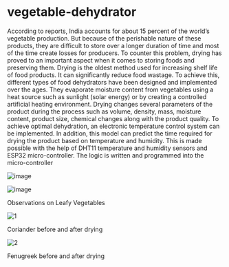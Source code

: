 # vegetable-dehydrator
According to reports, India accounts for about 15 percent of the world’s vegetable
production. But because of the perishable nature of these products, they are difficult
to store over a longer duration of time and most of the time create losses for producers.
To counter this problem, drying has proved to an important aspect when it
comes to storing foods and preserving them. Drying is the oldest method used for
increasing shelf life of food products. It can significantly reduce food wastage. To
achieve this, different types of food dehydrators have been designed and implemented
over the ages. They evaporate moisture content from vegetables using a heat source
such as sunlight (solar energy) or by creating a controlled artificial heating environment.
Drying changes several parameters of the product during the process such as
volume, density, mass, moisture content, product size, chemical changes along with
the product quality.
To achieve optimal dehydration, an electronic temperature control system can be implemented.
In addition, this model can predict the time required for drying the product
based on temperature and humidity. This is made possible with the help of DHT11
temperature and humidity sensors and ESP32 micro-controller. The logic is written
and programmed into the micro-controller




![image](https://github.com/yash379/vegetable-dehydrator/assets/66986901/5f56dd32-cc65-4f75-9b61-a93b6dc13041)

![image](https://github.com/yash379/vegetable-dehydrator/assets/66986901/c947e533-d229-4100-981b-27f21bbaacb9)



Observations on Leafy Vegetables

![1](https://github.com/yash379/vegetable-dehydrator/assets/66986901/6275e2c8-c098-4c57-aa75-de4658e212ed)

Coriander before and after drying



![2](https://github.com/yash379/vegetable-dehydrator/assets/66986901/52b10ed6-e2c5-4ab2-b964-8db646d9cd68)

Fenugreek before and after drying






